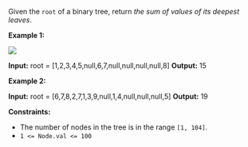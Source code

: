 
Given the `root` of a binary tree, return _the sum of values of its deepest leaves_.

**Example 1:**

![](https://assets.leetcode.com/uploads/2019/07/31/1483_ex1.png)

**Input:** root = [1,2,3,4,5,null,6,7,null,null,null,null,8]
**Output:** 15

**Example 2:**

**Input:** root = [6,7,8,2,7,1,3,9,null,1,4,null,null,null,5]
**Output:** 19

**Constraints:**

-   The number of nodes in the tree is in the range  `[1, 104]`.
-   `1 <= Node.val <= 100`